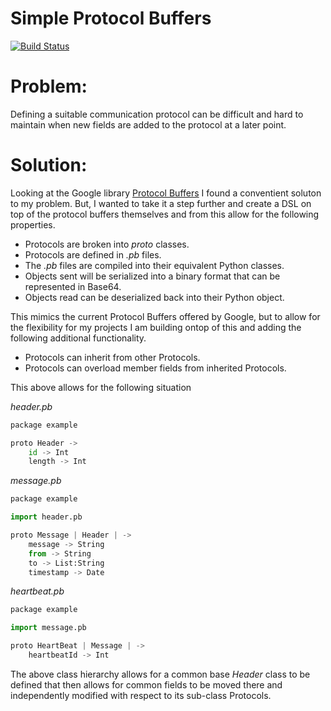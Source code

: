 Simple Protocol Buffers
=======================
[![Build Status](https://travis-ci.org/streed/simplePB.png?branch=master)](https://travis-ci.org/streed/simplePB)

Problem:
========

Defining a suitable communication protocol can be difficult and hard to maintain when new fields are added to the protocol at a later point.

Solution:
=========
Looking at the Google library [Protocol Buffers](https://developers.google.com/protocol-buffers) I found a conventient soluton to my problem.
But, I wanted to take it a step further and create a DSL on top of the protocol buffers themselves and from this allow for the following properties.

* Protocols are broken into _proto_ classes.
* Protocols are defined in _.pb_ files.
* The _.pb_ files are compiled into their equivalent Python classes.
* Objects sent will be serialized into a binary format that can be represented in Base64.
* Objects read can be deserialized back into their Python object.

This mimics the current Protocol Buffers offered by Google, but to allow for the flexibility for my projects I am building ontop of this and
adding the following additional functionality.

* Protocols can inherit from other Protocols.
* Protocols can overload member fields from inherited Protocols.

This above allows for the following situation

_header.pb_
```python
package example

proto Header ->
	id -> Int
	length -> Int

```

_message.pb_
```python
package example

import header.pb

proto Message | Header | ->
	message -> String
	from -> String
	to -> List:String
	timestamp -> Date

```

_heartbeat.pb_
```python
package example

import message.pb

proto HeartBeat | Message | ->
	heartbeatId -> Int

```
The above class hierarchy allows for a common base _Header_ class to be defined that then allows for common fields to be moved there and independently
modified with respect to its sub-class Protocols.
